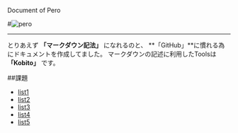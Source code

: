 Document of Pero

#![pero](http://pero.jpn.org/wp/wp-content/uploads/2015/06/logo.png "pero")
***
とりあえず **「マークダウン記法」** になれるのと、 **「GitHub」**に慣れる為にドキュメントを作成してました。
マークダウンの記述に利用したToolsは **「Kobito」** です。


##課題
* [list1](# "list1")
* [list2](# "list2")
* [list3](# "list3")
* [list4](# "list4")
* [list5](# "list5")